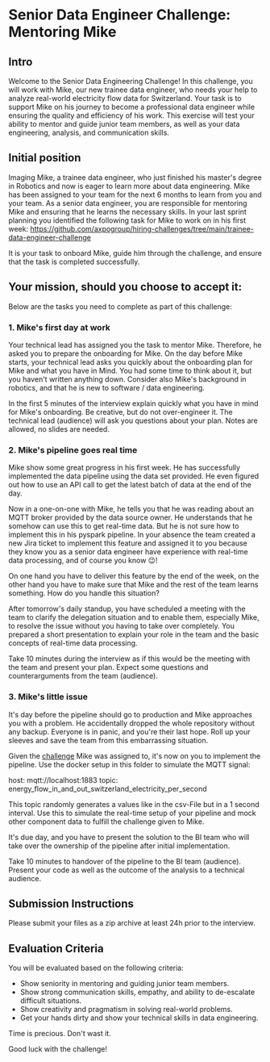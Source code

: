 # Senior Data Engineer Challenge: Mentoring Mike

## Intro

Welcome to the Senior Data Engineering Challenge! In this challenge,
you will work with Mike, our new trainee data engineer,
who needs your help to analyze real-world electricity flow data for Switzerland.
Your task is to support Mike on his journey to become a professional data engineer
while ensuring the quality and efficiency of his work.
This exercise will test your ability to mentor and guide junior team members,
as well as your data engineering, analysis, and communication skills.

## Initial position

Imaging Mike, a trainee data engineer, who just finished his master's degree in Robotics and now is eager  to learn more
about data engineering. Mike has been assigned to your team for the next 6 months to learn from you and your team.
As a senior data engineer, you are responsible for mentoring Mike and ensuring that he learns the necessary skills.
In your last sprint planning you identified the following task for Mike to work on in his first week: 
https://github.com/axpogroup/hiring-challenges/tree/main/trainee-data-engineer-challenge

It is your task to onboard Mike, guide him through the challenge, and ensure that the task is completed successfully.


## Your mission, should you choose to accept it:

Below are the tasks you need to complete as part of this challenge:

### 1. Mike's first day at work

Your technical lead has assigned you the task to mentor Mike. Therefore, he asked you to prepare the onboarding
for Mike. On the day before Mike starts, your technical lead asks you quickly about the onboarding plan for Mike and
what you have in Mind. You had some time to think about it, but you haven't written anything down. Consider also Mike's
background in robotics, and that he is new to software / data engineering.

In the first 5 minutes of the interview explain quickly what you have in mind for Mike's onboarding. Be creative, but
do not over-engineer it. The technical lead (audience) will ask you questions about your plan. Notes are allowed,
no slides are needed.

### 2. Mike's pipeline goes real time

Mike show some great progress in his first week. He has successfully implemented the data pipeline using the data set
provided. He even figured out how to use an API call to get the latest batch of data at the end of the day.

Now in a one-on-one with Mike, he tells you that he was reading about an MQTT broker provided by the data source owner.
He understands that he somehow can use this to get real-time data. But he is not sure how to implement this in his
pyspark pipeline. In your absence the team created a new Jira ticket to implement this feature and assigned it to you
because they know you as a senior data engineer have experience with real-time data processing,
and of course you know 😉!

On one hand you have to deliver this feature by the end of the week, on the other hand you have to make sure that Mike
and the rest of the team learns something. How do you handle this situation?

After tomorrow's daily standup, you have scheduled a meeting with the team to clarify the delegation situation and 
to enable them, especially Mike, to resolve the issue without you having to take over completely. You prepared
a short presentation to explain your role in the team and the basic concepts of real-time data processing.

Take 10 minutes during the interview as if this would be the meeting with the team and present your plan. Expect
some questions and counterarguments from the team (audience).

### 3. Mike's little issue

It's day before the pipeline should go to production and Mike approaches you with a problem. He accidentally dropped
the whole repository without any backup. Everyone is in panic, and you're their last hope. Roll up your sleeves and
save the team from this embarrassing situation.

Given the [challenge](https://github.com/axpogroup/hiring-challenges/tree/main/trainee-data-engineer-challenge) Mike was
assigned to, it's now on you to implement the pipeline. Use the docker setup in this folder to simulate the MQTT signal:

host: mqtt://localhost:1883
topic: energy_flow_in_and_out_switzerland_electricity_per_second

This topic randomly generates a values like in the csv-File but in a 1 second interval. Use this to simulate the
real-time setup of your pipeline and mock other component data to fulfill the challenge given to Mike.

It's due day, and you have to present the solution to the BI team who will take over the ownership of the
pipeline after initial implementation.

Take 10 minutes to handover of the pipeline to the BI team (audience). Present your code as well as the outcome of the
analysis to a technical audience.


## Submission Instructions

Please submit your files as a zip archive at least 24h prior to the interview. 

## Evaluation Criteria

You will be evaluated based on the following criteria:

* Show seniority in mentoring and guiding junior team members.
* Show strong communication skills, empathy, and ability to de-escalate difficult situations.
* Show creativity and pragmatism in solving real-world problems.
* Get your hands dirty and show your technical skills in data engineering.

Time is precious. Don't wast it.

Good luck with the challenge!